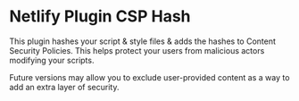 # Netlify Plugin CSP Hash

This plugin hashes your script & style files & adds the hashes to Content Security Policies. This helps protect your users from malicious actors modifying your scripts. 

Future versions may allow you to exclude user-provided content as a way to add an extra layer of security. 